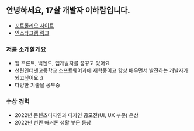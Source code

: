 ## 안녕하세요, 17살 개발자 이하람입니다. 
* <a href="http://iamraram.github.io">포트폴리오 사이트</a><br>
* <a href="https://www.instagram.com/im.rarame">인스타그램 링크</a>
### 저를 소개할게요
* 웹 프론트, 백엔드, 앱개발자를 꿈꾸고 있어요
* 선린인터넷고등학교 소프트웨어과에 재학중이고 항상 배우면서 발전하는 개발자가 되고싶어요 :)
* 다양한 기술을 공부중

### 수상 경력
- 2022년 콘텐츠디자인과 디자인 공모전(UI, UX 부문) 은상
- 2022년 선린 해커톤 생활 부문 동상
